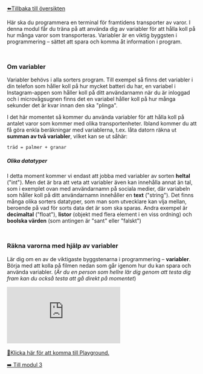 <!-- Template: Generic Page -->
<!-- Link: /beta/modul-2 -->
<!-- Page name: Modul 2: Räkna varorna -->
<!-- Page Title: {empty} -->
<!-- Page Text: -->

<a href="/beta">⬅️Tillbaka till översikten</a>

<p class="lead">
  Här ska du programmera en terminal för framtidens transporter av varor. I denna modul får du träna på att använda dig av variabler för att hålla koll på hur många varor som transporteras. Variabler är en viktig byggsten i programmering – sättet att spara och komma åt information i program.
</p>

<div  style="margin-bottom: 3rem;"></div>

### Om variabler

Variabler behövs i alla sorters program. Till exempel så finns det variabler i din telefon som håller koll på hur mycket batteri du har, en variabel i Instagram-appen som håller koll på ditt användarnamn när du är inloggad och i microvågsugnen finns det en variabel håller koll på hur många sekunder det är kvar innan den ska "plinga".

I det här momentet så kommer du använda variabler för att hålla koll på antalet varor som kommer med olika transportenheter. Ibland kommer du att få göra enkla beräkningar med variablerna, t.ex. låta datorn räkna ut **summan av två variabler**, vilket kan se ut såhär:

    träd = palmer + granar

##### Olika datatyper

I detta moment kommer vi endast att jobba med variabler av sorten **heltal** ("int"). Men det är bra att veta att variabler även kan innehålla annat än tal, som i exemplet ovan med användarnamn på sociala medier, där variabeln som håller koll på ditt användarnamn innehåller en **text** ("string"). Det finns många olika sorters datatyper, som man som utvecklare kan vlja mellan, beroende på vad för sorts data det är som ska sparas. Andra exempel är **decimaltal** ("float"), **listor** (objekt med flera element i en viss ordning) och **boolska värden** (som antingen är "sant" eller "falskt")

<div  style="margin-bottom: 3rem;"></div>

### Räkna varorna med hjälp av variabler

Lär dig om en av de viktigaste byggstenarna i programmering – **variabler**. Börja med att kolla på filmen nedan som går igenom hur du kan spara och använda variabler. (_Är du en person som hellre lär dig genom att testa dig fram kan du också testa att gå direkt på momentet_)

<div class="video-container" style="margin-bottom: 1rem;">
<iframe src="https://www.youtube.com/embed/LHgPgcVenp8" frameborder="0" allowfullscreen></iframe>
</div>

<a href="/beta/modul-2/rakna-varorna" target="_blank">🚀Klicka här för att komma till Playground.</a>

<a href="/beta/modul-3">➡️ Till modul 3</a>

[1]: /media/1099/datatyper.png

<!-- Hide In Navigation: false -->
<!-- Header Color: 3 #23b293 -->
<!-- Custom URL: modul-2 -->
